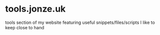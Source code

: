 # tools.jonze.uk
tools section of my website featuring useful snippets/files/scripts I like to keep close to hand
